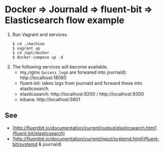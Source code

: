 
# Docker => Journald => fluent-bit => Elasticsearch flow example

1. Run Vagrant and services.
    ```console
    $ cd ./machine
    $ vagrant up
    $ cd /opt/docker
    $ docker-compose up -d
    ```
2. The following services will become available.
    * my_nginx (`access_log`s are forwared into journald): http://localhost:18080
    * fluent-bit: takes logs from journald and forward these into elasticsearch.
    * elasticsearch: http://localhost:9200 / http://localhost:9300
    * kibana: http://localhost:5601

## See

- [http://fluentbit.io/documentation/current/output/elasticsearch.html](fluent-bit/elasticsearch)
- [http://fluentbit.io/documentation/current/input/systemd.html](fluent-bit/systemd & journald)
